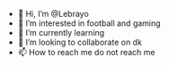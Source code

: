 - 👋 Hi, I’m @Lebrayo
- 👀 I’m interested in football and gaming
- 🌱 I’m currently learning 
- 💞️ I’m looking to collaborate on dk
- 📫 How to reach me do not reach me 

<!---
Lebrayo/Lebrayo is a ✨ special ✨ repository because its `README.md` (this file) appears on your GitHub profile.
You can click the Preview link to take a look at your changes.
--->
